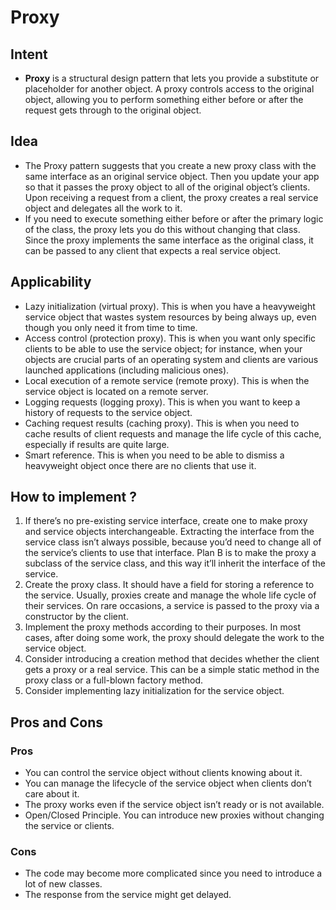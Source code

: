 # Proxy
## Intent
- **Proxy** is a structural design pattern that lets you provide a substitute or placeholder for another object. A proxy controls access to the original object, allowing you to perform something either before or after the request gets through to the original object.
## Idea
- The Proxy pattern suggests that you create a new proxy class with the same interface as an original service object. Then you update your app so that it passes the proxy object to all of the original object’s clients. Upon receiving a request from a client, the proxy creates a real service object and delegates all the work to it.
- If you need to execute something either before or after the primary logic of the class, the proxy lets you do this without changing that class. Since the proxy implements the same interface as the original class, it can be passed to any client that expects a real service object.
## Applicability
- Lazy initialization (virtual proxy). This is when you have a heavyweight service object that wastes system resources by being always up, even though you only need it from time to time.
- Access control (protection proxy). This is when you want only specific clients to be able to use the service object; for instance, when your objects are crucial parts of an operating system and clients are various launched applications (including malicious ones).
- Local execution of a remote service (remote proxy). This is when the service object is located on a remote server.
- Logging requests (logging proxy). This is when you want to keep a history of requests to the service object.
- Caching request results (caching proxy). This is when you need to cache results of client requests and manage the life cycle of this cache, especially if results are quite large.
- Smart reference. This is when you need to be able to dismiss a heavyweight object once there are no clients that use it.
## How to implement ?
1. If there’s no pre-existing service interface, create one to make proxy and service objects interchangeable. Extracting the interface from the service class isn’t always possible, because you’d need to change all of the service’s clients to use that interface. Plan B is to make the proxy a subclass of the service class, and this way it’ll inherit the interface of the service.
2. Create the proxy class. It should have a field for storing a reference to the service. Usually, proxies create and manage the whole life cycle of their services. On rare occasions, a service is passed to the proxy via a constructor by the client.
3. Implement the proxy methods according to their purposes. In most cases, after doing some work, the proxy should delegate the work to the service object.
4. Consider introducing a creation method that decides whether the client gets a proxy or a real service. This can be a simple static method in the proxy class or a full-blown factory method.
5. Consider implementing lazy initialization for the service object.
## Pros and Cons
### Pros
- You can control the service object without clients knowing about it.
- You can manage the lifecycle of the service object when clients don’t care about it.
- The proxy works even if the service object isn’t ready or is not available.
- Open/Closed Principle. You can introduce new proxies without changing the service or clients.
### Cons
- The code may become more complicated since you need to introduce a lot of new classes.
- The response from the service might get delayed.
